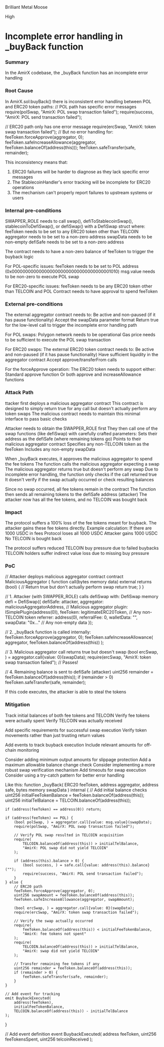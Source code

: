 Brilliant Metal Moose

High

# Incomplete error handling in _buyBack function

### Summary

In the AmirX codebase, the _buyBack function has an incomplete error handling 

### Root Cause

In AmirX.sol:buyBack()  there is inconsistent error handling between POL and ERC20 token paths:
// POL path has specific error messages
require(polSwap, "AmirX: POL swap transaction failed");
require(success, "AmirX: POL send transaction failed");

// ERC20 path only has one error message
require(ercSwap, "AmirX: token swap transaction failed");
// But no error handling for:
feeToken.forceApprove(aggregator, 0);
feeToken.safeIncreaseAllowance(aggregator, feeToken.balanceOf(address(this)));
feeToken.safeTransfer(safe, remainder);

This inconsistency means that:
1. ERC20 failures will be harder to diagnose as they lack specific error messages
2. The StablecoinHandler's error tracking will be incomplete for ERC20 operations
3. The mechanism can't properly report failures to upstream systems or users

### Internal pre-conditions

SWAPPER_ROLE needs to call swap(), defiToStablecoinSwap(), stablecoinToDefiSwap(), or defiSwap() with a DefiSwap struct where:
feeToken needs to be set to any ERC20 token other than TELCOIN
aggregator needs to be set to a non-zero address
swapData needs to be non-empty
defiSafe needs to be set to a non-zero address

The contract needs to have a non-zero balance of feeToken to trigger the buyback logic

For POL-specific issues:
feeToken needs to be set to POL address (0x0000000000000000000000000000000000001010)
msg.value needs to be non-zero to execute POL swap

For ERC20-specific issues:
feeToken needs to be any ERC20 token other than TELCOIN and POL
Contract needs to have approval to spend feeToken

### External pre-conditions

The external aggregator contract needs to:
Be active and non-paused (if it has pause functionality)
Accept the swapData parameter format
Return true for the low-level call to trigger the incomplete error handling path

For POL swaps:
Polygon network needs to be operational
Gas price needs to be sufficient to execute the POL swap transaction

For ERC20 swaps:
The external ERC20 token contract needs to:
Be active and non-paused (if it has pause functionality)
Have sufficient liquidity in the aggregator contract
Accept approve/transferFrom calls

For the forceApprove operation:
The ERC20 token needs to support either:
Standard approve function
Or both approve and increaseAllowance functions

### Attack Path

ttacker first deploys a malicious aggregator contract
This contract is designed to simply return true for any call but doesn't actually perform any token swaps
The malicious contract needs to maintain this minimal interface to pass basic checks

Attacker needs to obtain the SWAPPER_ROLE first
They then call one of the swap functions (like defiSwap) with carefully crafted parameters:
Sets their address as the defiSafe (where remaining tokens go)
Points to their malicious aggregator contract
Specifies any non-TELCOIN token as the feeToken
Includes any non-empty swapData

When _buyBack executes, it approves the malicious aggregator to spend the fee tokens
The function calls the malicious aggregator expecting a swap
The malicious aggregator returns true but doesn't perform any swap
Due to incomplete error handling, the function only checks if the call returned true
It doesn't verify if the swap actually occurred or check resulting balances

Since no swap occurred, all fee tokens remain in the contract
The function then sends all remaining tokens to the defiSafe address (attacker)
The attacker now has all the fee tokens, and no TELCOIN was bought back

### Impact

The protocol suffers a 100% loss of the fee tokens meant for buyback. The attacker gains these fee tokens directly.
Example calculation:
If there are 1000 USDC in fees
Protocol loses all 1000 USDC
Attacker gains 1000 USDC
No TELCOIN is bought back

The protocol suffers reduced TELCOIN buy pressure due to failed buybacks
TELCOIN holders suffer indirect value loss due to missing buy pressure

### PoC

// Attacker deploys malicious aggregator contract
contract MaliciousAggregator {
    function call(bytes memory data) external returns (bool) {
        // Return true but don't actually perform swap
        return true;
    }
}

// 1. Attacker (with SWAPPER_ROLE) calls defiSwap with:
DefiSwap memory defi = DefiSwap({
    defiSafe: attacker,
    aggregator: maliciousAggregatorAddress,  // Malicious aggregator
    plugin: ISimplePlugin(address(0)),
    feeToken: legitimateERC20Token,          // Any non-TELCOIN token
    referrer: address(0),
    referralFee: 0,
    walletData: "",
    swapData: "0x..."                        // Any non-empty data
});

// 2. _buyBack function is called internally:
feeToken.forceApprove(aggregator, 0);
feeToken.safeIncreaseAllowance(
    aggregator,
    feeToken.balanceOf(address(this))
);

// 3. Malicious aggregator call returns true but doesn't swap
(bool ercSwap, ) = aggregator.call{value: 0}(swapData);
require(ercSwap, "AmirX: token swap transaction failed");  // Passes!

// 4. Remaining balance is sent to defiSafe (attacker)
uint256 remainder = feeToken.balanceOf(address(this));
if (remainder > 0) feeToken.safeTransfer(safe, remainder);

If this code executes, the attacker is able to steal the tokens

### Mitigation

Track initial balances of both fee tokens and TELCOIN
Verify fee tokens were actually spent
Verify TELCOIN was actually received

Add specific requirements for successful swap execution
Verify token movements rather than just trusting return values

Add events to track buyback execution
Include relevant amounts for off-chain monitoring

Consider adding minimum output amounts for slippage protection
Add a maximum allowable balance change check
Consider implementing a more robust swap verification mechanism
Add timeouts for swap execution
Consider using a try-catch pattern for better error handling


Like this:
function _buyBack(
    ERC20 feeToken,
    address aggregator,
    address safe,
    bytes memory swapData
) internal {
    // Add initial balance checks
    uint256 initialFeeTokenBalance = feeToken.balanceOf(address(this));
    uint256 initialTelBalance = TELCOIN.balanceOf(address(this));
    
    if (address(feeToken) == address(0)) return;
    
    if (address(feeToken) == POL) {
        (bool polSwap, ) = aggregator.call{value: msg.value}(swapData);
        require(polSwap, "AmirX: POL swap transaction failed");
        
        // Verify POL swap resulted in TELCOIN acquisition
        require(
            TELCOIN.balanceOf(address(this)) > initialTelBalance,
            "AmirX: POL swap did not yield TELCOIN"
        );

        if (address(this).balance > 0) {
            (bool success, ) = safe.call{value: address(this).balance}("");
            require(success, "AmirX: POL send transaction failed");
        }
    } else {
        // ERC20 path
        feeToken.forceApprove(aggregator, 0);
        uint256 swapAmount = feeToken.balanceOf(address(this));
        feeToken.safeIncreaseAllowance(aggregator, swapAmount);

        (bool ercSwap, ) = aggregator.call{value: 0}(swapData);
        require(ercSwap, "AmirX: token swap transaction failed");
        
        // Verify the swap actually occurred
        require(
            feeToken.balanceOf(address(this)) < initialFeeTokenBalance,
            "AmirX: fee tokens not spent"
        );
        require(
            TELCOIN.balanceOf(address(this)) > initialTelBalance,
            "AmirX: swap did not yield TELCOIN"
        );

        // Transfer remaining fee tokens if any
        uint256 remainder = feeToken.balanceOf(address(this));
        if (remainder > 0) {
            feeToken.safeTransfer(safe, remainder);
        }
    }

    // Add event for tracking
    emit BuybackExecuted(
        address(feeToken),
        initialFeeTokenBalance,
        TELCOIN.balanceOf(address(this)) - initialTelBalance
    );
}

// Add event definition
event BuybackExecuted(
    address feeToken,
    uint256 feeTokensSpent,
    uint256 telcoinReceived
);